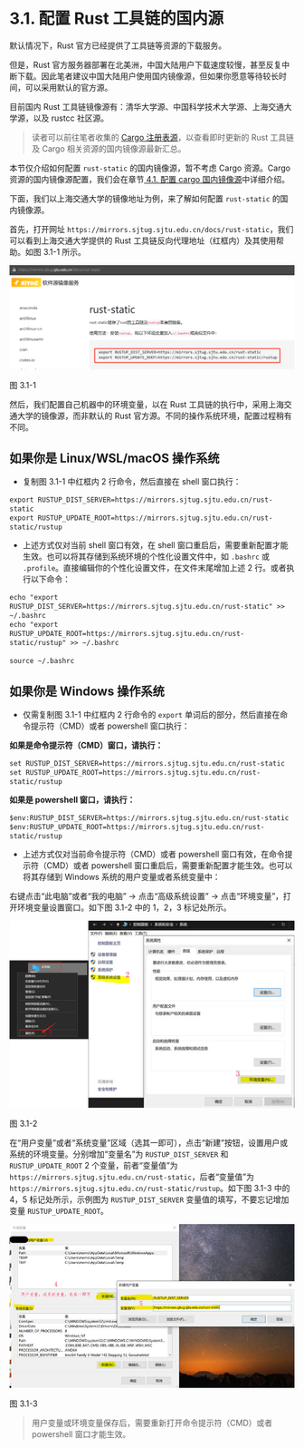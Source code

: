 # 3.1. 配置 Rust 工具链的国内源

默认情况下，Rust 官方已经提供了工具链等资源的下载服务。

但是，Rust 官方服务器部署在北美洲，中国大陆用户下载速度较慢，甚至反复中断下载。因此笔者建议中国大陆用户使用国内镜像源，但如果你愿意等待较长时间，可以采用默认的官方源。

目前国内 Rust 工具链镜像源有：清华大学源、中国科学技术大学源、上海交通大学源，以及 rustcc 社区源。

> 读者可以前往笔者收集的 [Cargo 注册表源](https://cargo.budshome.com/reference/source-replacement.html#注册表源)，以查看即时更新的 Rust 工具链及 Cargo 相关资源的国内镜像源最新汇总。

本节仅介绍如何配置 `rust-static` 的国内镜像源，暂不考虑 Cargo 资源。Cargo 资源的国内镜像源配置，我们会在章节[ 4.1. 配置 cargo 国内镜像源](../4-cargo/4.1-source-replacement.md)中详细介绍。

下面，我们以上海交通大学的镜像地址为例，来了解如何配置 `rust-static` 的国内镜像源。

首先，打开网址 `https://mirrors.sjtug.sjtu.edu.cn/docs/rust-static`，我们可以看到上海交通大学提供的 Rust 工具链反向代理地址（红框内）及其使用帮助。如图 3.1-1 所示。

![上交大 rust 工具链国内源](../css/env/3.1-1-rust-static.png)

图 3.1-1

然后，我们配置自己机器中的环境变量，以在 Rust 工具链的执行中，采用上海交通大学的镜像源，而非默认的 Rust 官方源。不同的操作系统环境，配置过程稍有不同。

## 如果你是 Linux/WSL/macOS 操作系统

- 复制图 3.1-1 中红框内 2 行命令，然后直接在 shell 窗口执行：

``` shell
export RUSTUP_DIST_SERVER=https://mirrors.sjtug.sjtu.edu.cn/rust-static
export RUSTUP_UPDATE_ROOT=https://mirrors.sjtug.sjtu.edu.cn/rust-static/rustup
```

- 上述方式仅对当前 shell 窗口有效，在 shell 窗口重启后，需要重新配置才能生效。也可以将其存储到系统环境的个性化设置文件中，如 `.bashrc` 或 `.profile`。直接编辑你的个性化设置文件，在文件末尾增加上述 2 行。或者执行以下命令：

``` shell
echo "export RUSTUP_DIST_SERVER=https://mirrors.sjtug.sjtu.edu.cn/rust-static" >> ~/.bashrc
echo "export RUSTUP_UPDATE_ROOT=https://mirrors.sjtug.sjtu.edu.cn/rust-static/rustup" >> ~/.bashrc

source ~/.bashrc
```

## 如果你是 Windows 操作系统

- 仅需复制图 3.1-1 中红框内 2 行命令的 `export` 单词后的部分，然后直接在命令提示符（CMD）或者 powershell 窗口执行：

**如果是命令提示符（CMD）窗口，请执行：**

``` shell
set RUSTUP_DIST_SERVER=https://mirrors.sjtug.sjtu.edu.cn/rust-static
set RUSTUP_UPDATE_ROOT=https://mirrors.sjtug.sjtu.edu.cn/rust-static/rustup
```

**如果是 powershell 窗口，请执行：**

``` shell
$env:RUSTUP_DIST_SERVER=https://mirrors.sjtug.sjtu.edu.cn/rust-static
$env:RUSTUP_UPDATE_ROOT=https://mirrors.sjtug.sjtu.edu.cn/rust-static/rustup
```

- 上述方式仅对当前命令提示符（CMD）或者 powershell 窗口有效，在命令提示符（CMD）或者 powershell 窗口重启后，需要重新配置才能生效。也可以将其存储到 Windows 系统的用户变量或者系统变量中：

右键点击“此电脑”或者“我的电脑” -> 点击“高级系统设置” -> 点击“环境变量”，打开环境变量设置窗口。如下图 3.1-2 中的 1，2，3 标记处所示。

![windows 环境变量窗口](../css/env/3.1-2-win-var.jpg)

图 3.1-2

在“用户变量”或者“系统变量”区域（选其一即可），点击“新建”按钮，设置用户或系统的环境变量。分别增加“变量名”为 `RUSTUP_DIST_SERVER` 和 `RUSTUP_UPDATE_ROOT` 2 个变量，前者“变量值”为 `https://mirrors.sjtug.sjtu.edu.cn/rust-static`，后者“变量值”为 `https://mirrors.sjtug.sjtu.edu.cn/rust-static/rustup`。如下图 3.1-3 中的 4，5 标记处所示，示例图为 `RUSTUP_DIST_SERVER` 变量值的填写，不要忘记增加变量 `RUSTUP_UPDATE_ROOT`。

![windows 环境变量设置](../css/env/3.1-3-win-set-var.jpg)

图 3.1-3

> 用户变量或环境变量保存后，需要重新打开命令提示符（CMD）或者 powershell 窗口才能生效。
